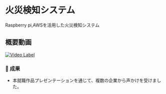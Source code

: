# 火災検知システム


Raspberry pi,AWSを活用した火災検知システム


## 概要動画

[![Video Label](http://img.youtube.com/vi/odktV89QTxg/0.jpg)](https://youtu.be/odktV89QTxg)



### 🎯 成果
- 本就職作品プレゼンテーションを通じて、複数の企業から声かけを受けました。
